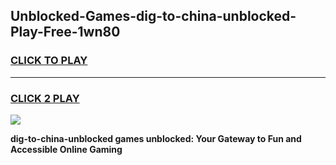 
## Unblocked-Games-dig-to-china-unblocked-Play-Free-1wn80
<h3>
<a href="https://premium76.site?title=dig-to-china-unblocked&ref=19M">CLICK TO PLAY</a></h3>
<hr>

<h3>
<a href="https://premium76.site?title=dig-to-china-unblocked&ref=19M">CLICK 2 PLAY</a>
  
</h3>

<a href="https://premium76.site?title=dig-to-china-unblocked&ref=19M"><img src="https://clearcache.store/games.png"></a>


**dig-to-china-unblocked games unblocked: Your Gateway to Fun and Accessible Online Gaming**
